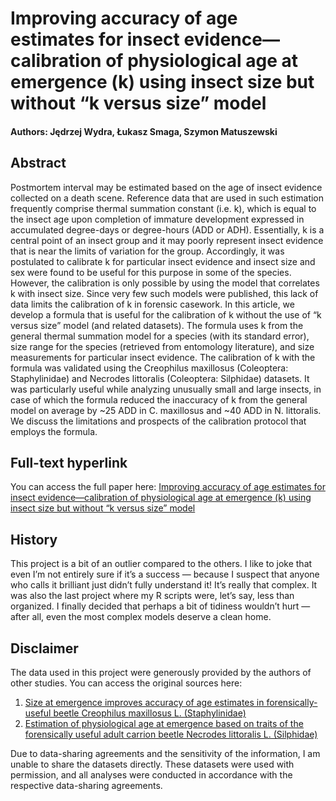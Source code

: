 # Improving accuracy of age estimates for insect evidence—calibration of physiological age at emergence (k) using insect size but without “k versus size” model
#### Authors: Jędrzej Wydra, Łukasz Smaga, Szymon Matuszewski

## Abstract 
Postmortem interval may be estimated based on the age of insect evidence collected on a death scene. Reference data that are used in such estimation frequently comprise thermal summation constant (i.e. k), which is equal to the insect age upon completion of immature development expressed in accumulated degree-days or degree-hours (ADD or ADH). Essentially, k is a central point of an insect group and it may poorly represent insect evidence that is near the limits of variation for the group. Accordingly, it was postulated to calibrate k for particular insect evidence and insect size and sex were found to be useful for this purpose in some of the species. However, the calibration is only possible by using the model that correlates k with insect size. Since very few such models were published, this lack of data limits the calibration of k in forensic casework. In this article, we develop a formula that is useful for the calibration of k without the use of “k versus size” model (and related datasets). The formula uses k from the general thermal summation model for a species (with its standard error), size range for the species (retrieved from entomology literature), and size measurements for particular insect evidence. The calibration of k with the formula was validated using the Creophilus maxillosus (Coleoptera: Staphylinidae) and Necrodes littoralis (Coleoptera: Silphidae) datasets. It was particularly useful while analyzing unusually small and large insects, in case of which the formula reduced the inaccuracy of k from the general model on average by ~25 ADD in C. maxillosus and ~40 ADD in N. littoralis. We discuss the limitations and prospects of the calibration protocol that employs the formula.

## Full-text hyperlink
You can access the full paper here: [Improving accuracy of age estimates for insect evidence—calibration of physiological age at emergence (k) using insect size but without “k versus size” model](https://doi.org/10.1093/fsr/owad049)

## History
This project is a bit of an outlier compared to the others. I like to joke that even I’m not entirely sure if it’s a success — because I suspect that anyone who calls it brilliant just didn’t fully understand it! It’s really that complex. It was also the last project where my R scripts were, let’s say, less than organized. I finally decided that perhaps a bit of tidiness wouldn’t hurt — after all, even the most complex models deserve a clean home.

## Disclaimer
The data used in this project were generously provided by the authors of other studies. You can access the original sources here:

1. [Size at emergence improves accuracy of age estimates in forensically-useful beetle Creophilus maxillosus L. (Staphylinidae)](https://doi.org/10.1038/s41598-018-20796-1)
2. [Estimation of physiological age at emergence based on traits of the forensically useful adult carrion beetle Necrodes littoralis L. (Silphidae)](https://doi.org/10.1016/j.forsciint.2020.110407)

Due to data-sharing agreements and the sensitivity of the information, I am unable to share the datasets directly. These datasets were used with permission, and all analyses were conducted in accordance with the respective data-sharing agreements.
